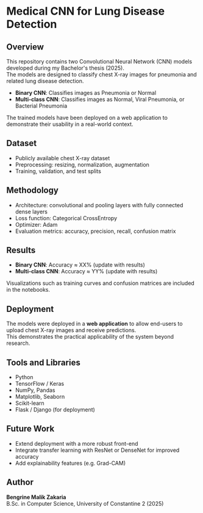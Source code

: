 # Medical CNN for Lung Disease Detection

## Overview
This repository contains two Convolutional Neural Network (CNN) models developed during my Bachelor's thesis (2025).  
The models are designed to classify chest X-ray images for pneumonia and related lung disease detection.

- **Binary CNN**: Classifies images as Pneumonia or Normal  
- **Multi-class CNN**: Classifies images as Normal, Viral Pneumonia, or Bacterial Pneumonia  

The trained models have been deployed on a web application to demonstrate their usability in a real-world context.  

## Dataset
- Publicly available chest X-ray dataset  
- Preprocessing: resizing, normalization, augmentation  
- Training, validation, and test splits  

## Methodology
- Architecture: convolutional and pooling layers with fully connected dense layers  
- Loss function: Categorical CrossEntropy  
- Optimizer: Adam  
- Evaluation metrics: accuracy, precision, recall, confusion matrix  

## Results
- **Binary CNN**: Accuracy ≈ XX% (update with results)  
- **Multi-class CNN**: Accuracy ≈ YY% (update with results)  

Visualizations such as training curves and confusion matrices are included in the notebooks.  

## Deployment
The models were deployed in a **web application** to allow end-users to upload chest X-ray images and receive predictions.  
This demonstrates the practical applicability of the system beyond research.  

## Tools and Libraries
- Python  
- TensorFlow / Keras  
- NumPy, Pandas  
- Matplotlib, Seaborn  
- Scikit-learn  
- Flask / Django (for deployment)  

## Future Work
- Extend deployment with a more robust front-end  
- Integrate transfer learning with ResNet or DenseNet for improved accuracy  
- Add explainability features (e.g. Grad-CAM)  

## Author
**Bengrine Malik Zakaria**  
B.Sc. in Computer Science, University of Constantine 2 (2025)  
